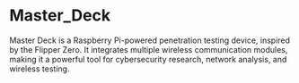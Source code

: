 # Master_Deck
 Master Deck is a Raspberry Pi-powered penetration testing device, inspired by the Flipper Zero. It integrates multiple wireless communication modules, making it a powerful tool for cybersecurity research, network analysis, and wireless testing.
